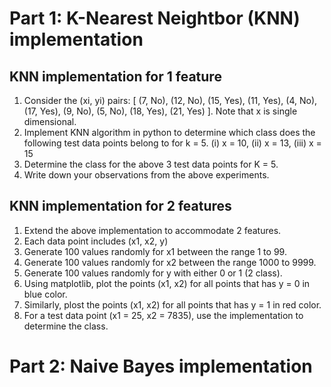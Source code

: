 # Part 1: K-Nearest Neightbor (KNN) implementation

## KNN implementation for 1 feature
1. Consider the (xi, yi) pairs: [ (7, No), (12, No), (15, Yes), (11, Yes), (4, No), (17, Yes), (9, No), (5, No), (18, Yes), (21, Yes) ]. Note that x is single dimensional.
2. Implement KNN algorithm in python to determine which class does the following test data points belong to for k = 5.
   (i) x = 10,
   (ii) x = 13,
   (iii) x = 15
4. Determine the class for the above 3 test data points for K = 5.
5. Write down your observations from the above experiments.

## KNN implementation for 2 features
1. Extend the above implementation to accommodate 2 features. 
2. Each data point includes (x1, x2, y)
3. Generate 100 values randomly for x1 between the range 1 to 99.
4. Generate 100 values randomly for x2 between the range 1000 to 9999.
5. Generate 100 values randomly for y with either 0 or 1 (2 class).
6. Using matplotlib, plot the points (x1, x2) for all points that has y = 0 in blue color.
7. Similarly, plost the points (x1, x2) for all points that has y = 1 in red color.
8. For a test data point (x1 = 25, x2 = 7835), use the implementation to determine the class.

# Part 2: Naive Bayes implementation
